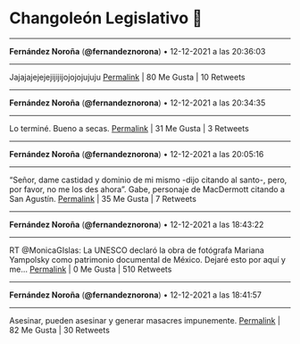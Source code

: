 # Changoleón Legislativo 🙈
*****
**Fernández Noroña** (**@fernandeznorona**) • 12-12-2021 a las 20:36:03
*****
Jajajajejejejijijijojojojujuju
[Permalink](https://twitter.com/fernandeznorona/status/1470251143653564418) | 80 Me Gusta | 10 Retweets
*****
**Fernández Noroña** (**@fernandeznorona**) • 12-12-2021 a las 20:34:35
*****
Lo terminé. Bueno a secas.
[Permalink](https://twitter.com/fernandeznorona/status/1470250776060579842) | 31 Me Gusta | 3 Retweets
*****
**Fernández Noroña** (**@fernandeznorona**) • 12-12-2021 a las 20:05:16
*****
“Señor, dame castidad y dominio de mi mismo -dijo citando al santo-, pero, por favor, no me los des ahora”. Gabe, personaje de MacDermott citando a San Agustín.
[Permalink](https://twitter.com/fernandeznorona/status/1470243397310898177) | 35 Me Gusta | 7 Retweets
*****
**Fernández Noroña** (**@fernandeznorona**) • 12-12-2021 a las 18:43:22
*****
RT @MonicaGIslas: La UNESCO declaró la obra de fotógrafa Mariana Yampolsky como patrimonio documental de México. Dejaré esto por aquí y me…
[Permalink](https://twitter.com/fernandeznorona/status/1470222786920685568) | 0 Me Gusta | 510 Retweets
*****
**Fernández Noroña** (**@fernandeznorona**) • 12-12-2021 a las 18:41:57
*****
Asesinar, pueden asesinar y generar masacres impunemente.
[Permalink](https://twitter.com/fernandeznorona/status/1470222428592877573) | 82 Me Gusta | 30 Retweets